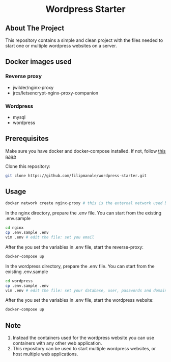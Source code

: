 <br />
<p align="center">
  <h1 align="center">Wordpress Starter</h1>
</p>

## About The Project

This repository contains a simple and clean project with the files needed to start one or multiple wordpress websites on a server.

## Docker images used

### Reverse proxy
 - jwilder/nginx-proxy
 - jrcs/letsencrypt-nginx-proxy-companion
### Wordpress
 - mysql
 - wordpress

## Prerequisites

Make sure you have docker and docker-compose installed. If not, follow [this page](https://docs.docker.com/get-docker/)

Clone this repository:
```sh
git clone https://github.com/filipmanole/wordpress-starter.git
```

## Usage

```sh
docker network create nginx-proxy # this is the external network used by the containers
```

In the nginx directory, prepare the .env file. You can start from the existing .env.sample

```sh
cd nginx
cp .env.sample .env
vim .env # edit the file: set you email
```

After the you set the variables in .env file, start the reverse-proxy:

```sh
docker-compose up
```

In the wordpress directory, prepare the .env file. You can start from the existing .env.sample

```sh
cd wordpress
cp .env.sample .env
vim .env # edit the file: set your database, user, passwords and domain.
```

After the you set the variables in .env file, start the wordpress website:

```sh
docker-compose up
```

## Note

1. Instead the containers used for the wordpress website you can use containers with any other web application.
2. This repository can be used to start multiple wordpress websites, or host multiple web applications.